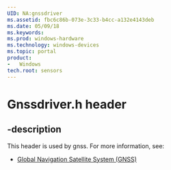 ```yaml
---
UID: NA:gnssdriver
ms.assetid: fbc6c86b-073e-3c33-b4cc-a132e4143deb
ms.date: 05/09/18
ms.keywords: 
ms.prod: windows-hardware
ms.technology: windows-devices
ms.topic: portal
product:
-	Windows
tech.root: sensors
---
```


# Gnssdriver.h header


## -description


This header is used by gnss. For more information, see:

- [Global Navigation Satellite System (GNSS)](../_gnss/index.md)
